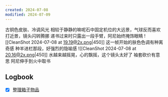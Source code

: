 ```yaml
---
created: 2024-07-08
modified: 2024-07-09
---
```

古铜色皮肤、冷调风光
相较于静静的嘛呢石中固定机位的大远景，气球反而喜欢打近景，镜头闪转腾挪
递书过来时只露出一段手臂，阿尼始终掩饰眼睛
![[CleanShot 2024-07-08 at 19.19@2x.png|450]]
这一帧开始的肤色色调有种离奇感
种羊进栏那段，好强烈的隐喻感
![[CleanShot 2024-07-08 at 20.16@2x.png|450]]
水越来越摇晃，心的飘摇，这个镜头太好了
袖套砍价有意思
阿尼伸手到火中取书

## Logbook
- [x] [整理箱子物品](things:///show?id=EuR81Fpufrk5xCCqVT7zPA)